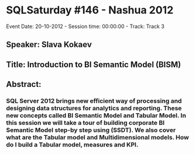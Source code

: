 # SQLSaturday #146 - Nashua 2012
Event Date: 20-10-2012 - Session time: 00:00:00 - Track: Track 3
## Speaker: Slava Kokaev
## Title: Introduction to BI Semantic Model (BISM) 
## Abstract:
### SQL Server 2012 brings new efficient way of processing and designing data structures for analytics and reporting. These new concepts called BI Semantic Model and Tabular Model. In this session we will take a tour of building corporate BI Semantic Model step-by step using (SSDT). We also cover what are the Tabular model and Multidimensional models. How do I build a Tabular model, measures and KPI.
